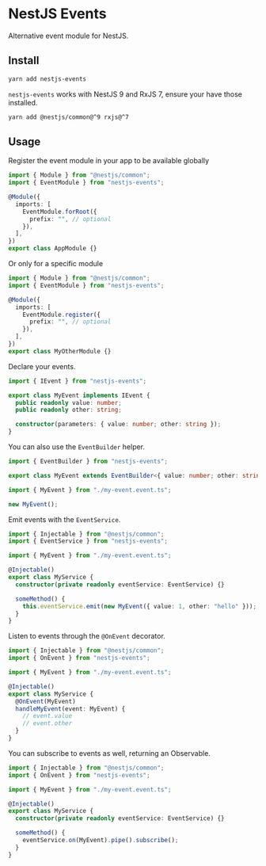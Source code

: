 # NestJS Events

Alternative event module for NestJS.

## Install

```sh
yarn add nestjs-events
```

`nestjs-events` works with NestJS 9 and RxJS 7, ensure your have those installed.

```sh
yarn add @nestjs/common@^9 rxjs@^7
```

## Usage

Register the event module in your app to be available globally

```ts
import { Module } from "@nestjs/common";
import { EventModule } from "nestjs-events";

@Module({
  imports: [
    EventModule.forRoot({
      prefix: "", // optional
    }),
  ],
})
export class AppModule {}
```

Or only for a specific module

```ts
import { Module } from "@nestjs/common";
import { EventModule } from "nestjs-events";

@Module({
  imports: [
    EventModule.register({
      prefix: "", // optional
    }),
  ],
})
export class MyOtherModule {}
```

Declare your events.

```ts
import { IEvent } from "nestjs-events";

export class MyEvent implements IEvent {
  public readonly value: number;
  public readonly other: string;

  constructor(parameters: { value: number; other: string });
}
```

You can also use the `EventBuilder` helper.

```ts
import { EventBuilder } from "nestjs-events";

export class MyEvent extends EventBuilder<{ value: number; other: string }>() {}
```

```ts
import { MyEvent } from "./my-event.event.ts";

new MyEvent();
```

Emit events with the `EventService`.

```ts
import { Injectable } from "@nestjs/common";
import { EventService } from "nestjs-events";

import { MyEvent } from "./my-event.event.ts";

@Injectable()
export class MyService {
  constructor(private readonly eventService: EventService) {}

  someMethod() {
    this.eventService.emit(new MyEvent({ value: 1, other: "hello" }));
  }
}
```

Listen to events through the `@OnEvent` decorator.

```ts
import { Injectable } from "@nestjs/common";
import { OnEvent } from "nestjs-events";

import { MyEvent } from "./my-event.event.ts";

@Injectable()
export class MyService {
  @OnEvent(MyEvent)
  handleMyEvent(event: MyEvent) {
    // event.value
    // event.other
  }
}
```

You can subscribe to events as well, returning an Observable.

```ts
import { Injectable } from "@nestjs/common";
import { OnEvent } from "nestjs-events";

import { MyEvent } from "./my-event.event.ts";

@Injectable()
export class MyService {
  constructor(private readonly eventService: EventService) {}

  someMethod() {
    eventService.on(MyEvent).pipe().subscribe();
  }
}
```
